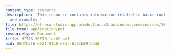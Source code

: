 ```yaml
---
content_type: resource
description: 'This resource contains information related to basic root locus: analysis
  and examples.'
file: https://ol-ocw-studio-app-production.s3.amazonaws.com/courses/16-30-feedback-control-systems-fall-2010/0647b5f6e52191b6e63c6c23b59fd3dd_MIT16_30F10_lec02.pdf
file_type: application/pdf
resourcetype: Document
title: MIT16_30F10_lec02.pdf
uid: 0647b5f6-e521-91b6-e63c-6c23b59fd3dd
---
```

